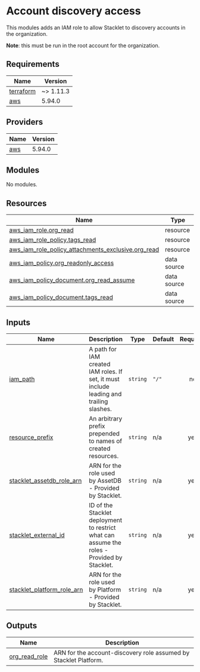 # Account discovery access

This modules adds an IAM role to allow Stacklet to discovery accounts in the organization.

**Note**: this must be run in the root account for the organization.


<!-- BEGIN_TF_DOCS -->
## Requirements

| Name | Version |
|------|---------|
| <a name="requirement_terraform"></a> [terraform](#requirement\_terraform) | ~> 1.11.3 |
| <a name="requirement_aws"></a> [aws](#requirement\_aws) | 5.94.0 |

## Providers

| Name | Version |
|------|---------|
| <a name="provider_aws"></a> [aws](#provider\_aws) | 5.94.0 |

## Modules

No modules.

## Resources

| Name | Type |
|------|------|
| [aws_iam_role.org_read](https://registry.terraform.io/providers/hashicorp/aws/5.94.0/docs/resources/iam_role) | resource |
| [aws_iam_role_policy.tags_read](https://registry.terraform.io/providers/hashicorp/aws/5.94.0/docs/resources/iam_role_policy) | resource |
| [aws_iam_role_policy_attachments_exclusive.org_read](https://registry.terraform.io/providers/hashicorp/aws/5.94.0/docs/resources/iam_role_policy_attachments_exclusive) | resource |
| [aws_iam_policy.org_readonly_access](https://registry.terraform.io/providers/hashicorp/aws/5.94.0/docs/data-sources/iam_policy) | data source |
| [aws_iam_policy_document.org_read_assume](https://registry.terraform.io/providers/hashicorp/aws/5.94.0/docs/data-sources/iam_policy_document) | data source |
| [aws_iam_policy_document.tags_read](https://registry.terraform.io/providers/hashicorp/aws/5.94.0/docs/data-sources/iam_policy_document) | data source |

## Inputs

| Name | Description | Type | Default | Required |
|------|-------------|------|---------|:--------:|
| <a name="input_iam_path"></a> [iam\_path](#input\_iam\_path) | A path for IAM created IAM roles. If set, it must include leading and trailing slashes. | `string` | `"/"` | no |
| <a name="input_resource_prefix"></a> [resource\_prefix](#input\_resource\_prefix) | An arbitrary prefix prepended to names of created resources. | `string` | n/a | yes |
| <a name="input_stacklet_assetdb_role_arn"></a> [stacklet\_assetdb\_role\_arn](#input\_stacklet\_assetdb\_role\_arn) | ARN for the role used by AssetDB - Provided by Stacklet. | `string` | n/a | yes |
| <a name="input_stacklet_external_id"></a> [stacklet\_external\_id](#input\_stacklet\_external\_id) | ID of the Stacklet deployment to restrict what can assume the roles - Provided by Stacklet. | `string` | n/a | yes |
| <a name="input_stacklet_platform_role_arn"></a> [stacklet\_platform\_role\_arn](#input\_stacklet\_platform\_role\_arn) | ARN for the role used by Platform - Provided by Stacklet. | `string` | n/a | yes |

## Outputs

| Name | Description |
|------|-------------|
| <a name="output_org_read_role"></a> [org\_read\_role](#output\_org\_read\_role) | ARN for the account-discovery role assumed by Stacklet Platform. |
<!-- END_TF_DOCS -->
